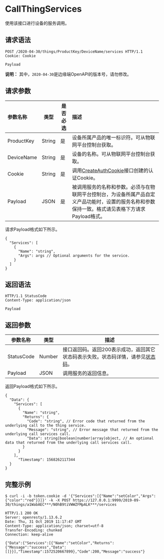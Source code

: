 # CallThingServices

使用该接口进行设备的服务调用。

## 请求语法

```
POST /2020-04-30/things/ProductKey/DeviceName/services HTTP/1.1
Cookie: Cookie

Payload
```

**说明：** 其中，`2020-04-30`是边缘端OpenAPI的版本号，请勿修改。

## 请求参数

|参数名称|类型|是否必选|描述|
|:---|--|----|:-|
|ProductKey|String|是|设备所属产品的唯一标识符。可从物联网平台控制台获取。|
|DeviceName|String|是|设备的名称。可从物联网平台控制台获取。|
|Cookie|String|是|调用[CreateAuthCookie](/cn.zh-CN/物联网边缘计算（旧版本）/边缘端开发指南/边缘端OpenAPI/身份认证/CreateAuthCookie.md)接口创建的认证Cookie。|
|Payload|JSON|是|被调用服务的名称和参数。必须与在物联网平台控制台，为设备所属产品自定义产品功能时，设置的服务名称和参数保持一致。格式请见表格下方请求Payload格式。|

请求Payload格式如下所示。

```
{
  "Services": [
    {
      "Name": "string",
      "Args": args // Optional arguments for the service.
    }
  ]
}
```

## 返回语法

```
HTTP/1.1 StatusCode
Content-Type: application/json

Payload
```

## 返回参数

|参数名称|类型|描述|
|----|--|--|
|StatusCode|Number|接口返回码。返回200表示成功，返回其它状态码表示失败。状态码详情，请参见[状态码](/cn.zh-CN/物联网边缘计算（旧版本）/边缘端开发指南/边缘端OpenAPI/状态码.md)。|
|Payload|JSON|调用服务的返回信息。|

返回Payload格式如下所示。

```
{
  "Data": {
    "Services": [
      {
        "Name": "string",
        "Returns": {  
          "Code": "string", // Error code that returned from the underlying call to the thing service.
          "Message": "string", // Error message that returned from the underlying call services call.
          "Data": string|boolean|number|array|object, // An optional data that returned from the underlying call services call.
        }
      }
    ],
      "Timestamp": 1568262117344
  }
}
```

## 完整示例

```
$ curl -i -b token.cookie -d '{"Services":[{"Name":"setColor","Args": {"color":"red"}}]}' -k -X POST https://127.0.0.1:9999/2019-09-30/things/a1WabAEC***/N0hB9tiVWWZFMpALK***/services

HTTP/1.1 200 OK
Server: openresty/1.13.6.2
Date: Thu, 31 Oct 2019 11:17:47 GMT
Content-Type: application/json; charset=utf-8
Transfer-Encoding: chunked
Connection: keep-alive

{"Data":{"Services":[{"Name":"setColor","Returns":{"Message":"success","Data":[]}}],"Timestamp":1572520667899},"Code":200,"Message":"success"}
```

